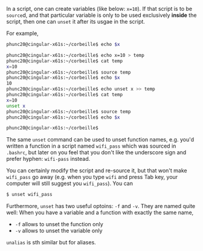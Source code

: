 In a script, one can create variables (like below: `x=10`). If that script
is to be `source`d, and that particular variable is only to be used exclusively
**inside** the script, then one can `unset` it after its usgae in the script.

For example,
```bash
phunc20@cingular-x61s:~/corbeille$ echo $x

phunc20@cingular-x61s:~/corbeille$ echo x=10 > temp
phunc20@cingular-x61s:~/corbeille$ cat temp
x=10
phunc20@cingular-x61s:~/corbeille$ source temp
phunc20@cingular-x61s:~/corbeille$ echo $x
10
phunc20@cingular-x61s:~/corbeille$ echo unset x >> temp
phunc20@cingular-x61s:~/corbeille$ cat temp
x=10
unset x
phunc20@cingular-x61s:~/corbeille$ source temp
phunc20@cingular-x61s:~/corbeille$ echo $x

phunc20@cingular-x61s:~/corbeille$
```

The same `unset` command can be used to unset function names, e.g.
you'd written a function in a script named `wifi_pass` which was
sourced in `.bashrc`, but later on you feel that you don't like
the underscore sign and prefer hyphen: `wifi-pass` instead.

You can certainly modify the script and re-source it, but that won't
make `wifi_pass` go away (e.g. when you type `wifi` and press Tab key,
your computer will still suggest you `wifi_pass`). You can
```bash
$ unset wifi_pass
```

Furthermore, `unset` has two useful optoins: `-f` and `-v`. They are
named quite well: When you have a variable and a function with exactly
the same name,
- `-f` allows to unset the function only
- `-v` allows to unset the variable only

`unalias` is sth similar but for aliases.
